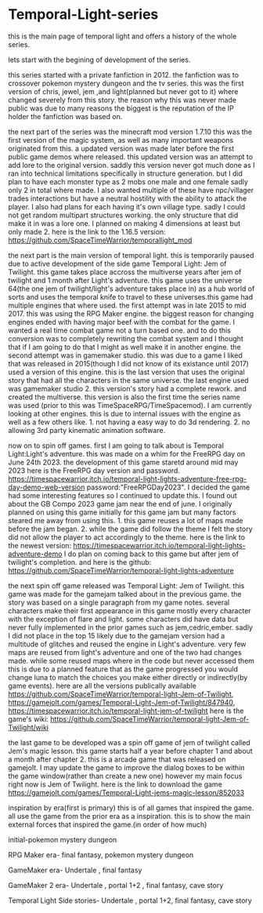 # Temporal-Light-series
this is the main page of temporal light and offers a history of the whole series.

lets start with the begining of development of the series. 

this series started with a private fanfiction in 2012. the fanfiction was to crossover pokemon mystery dungeon and the tv series. this was the first version of chris, jewel, jem ,and light(planned but never got to it) where changed severely from this story. the reason why this was never made public was due to many reasons the biggest is the reputation of the IP holder the fanfiction was based on.

the next part of the series was the minecraft mod version 1.7.10 this was the first version of the magic system, as well as many important weapons originated from this. a updated version was made later before the first public game demos where released. this updated version was an attempt to add lore to the original version. saddly this version never got much done as I ran into technical limitations specifically in structure generation. but I did plan to have each monster type as 2 mobs one male and one female sadly only 2 in total where made. I also wanted multiple of these have npc/villager trades interactions but have a neutral hostility with the ability to attack the player. I also had plans for each having it's own village type. sadly I could not get random multipart structures working. the only structure that did make it in was a lore one. I planned on making 4 dimensions at least but only made 2.
here is the link to the 1.16.5 version: https://github.com/SpaceTimeWarrior/temporallight_mod

the next part is the main version of temporal light. this is temporarily paused due to active development of the side game Temporal Light: Jem of Twilight. this game takes place accross the multiverse years after jem of twilight and 1 month after Light's adventure. this game uses the universe 64(the one jem of twilight/light's adventure takes place in) as a hub world of sorts and uses the temporal knife to travel to these universes.this game had multiple engines that where used. the first attempt was in late 2015 to mid 2017. this was using the RPG Maker engine. the biggest reason for changing engines ended with having major beef with the combat for the game. I wanted a real time combat game not a turn based one. and to do this conversion was to completely rewriting the combat system and I thought that if I am going to do that I might as well make it in another engine. the second attempt was in gamemaker studio. this was due to a game I liked that was released in 2015(though I did not know of its existance until 2017) used a version of this engine. this is the last version that uses the original story that had all the characters in the same universe. the last engine used was gamemaker studio 2. this version's story had a complete rework. and created the multiverse. this version is also the first time the series name was used (prior to this was TimeSpaceRPG/TimeSpacemod). I am currently looking at other engines. this is due to internal issues with the engine as well as a few others like. 1. not having a easy way to do 3d rendering. 2. no allowing 3rd party kinematic animation software.

now on to spin off games.
first I am going to talk about is Temporal Light:Light's adventure. this was made on a whim for the FreeRPG day on June 24th 2023. the development of this game staretd around mid may 2023 here is the FreeRPG day version and password. https://timespacewarrior.itch.io/temporal-light-lights-adventure-free-rpg-day-demo-web-version password:"FreeRPGDay2023". I decided the game had some interesting features so I continued to update this. I found out about the GB Compo 2023 game jam near the end of june. I originally planned on using this game initially for this game jam but many factors steared me away from using this. 1. this game reuses a lot of maps made before the jam began. 2. while the game did follow the theme I felt the story did not allow the player to act accordingly to the theme. 
here is the link to the newest version: https://timespacewarrior.itch.io/temporal-light-lights-adventure-demo  I do plan on coming back to this game but after jem of twilight's completion. and here is the github: https://github.com/SpaceTimeWarrior/temporal-light-lights-adventure

the next spin off game released was Temporal Light: Jem of Twilight. this game was made for the gamejam talked about in the previous game. the story was based on a single paragraph from my game notes. several characters make their first appearance in this game mostly every character with the exception of flare and light. some characters did have data but never fully implemented in the prior games such as jem,cedric,ember. sadly I did not place in the top 15 likely due to the gamejam version had a multitude of glitches and reused the engine in Light's adventure. very few maps are reused from light's adventure and one of the two had changes made. while some reused maps where in the code but never accessed them this is due to a planned feature that as the game progressed you would change luna to match the choices you make either directly or indirectly(by game events). here are all the versions publically available https://github.com/SpaceTimeWarrior/temporal-light-Jem-of-Twilight,  https://gamejolt.com/games/Temporal-Light-Jem-of-Twilight/847940,    https://timespacewarrior.itch.io/temporal-light-jem-of-twilight    here is the game's wiki: https://github.com/SpaceTimeWarrior/temporal-light-Jem-of-Twilight/wiki

the last game to be developed was a spin off game of jem of twilight called Jem's magic lesson. this game starts half a year before chapter 1 and about a month after chapter 2. this is a arcade game that was released on gamejolt. I may update the game to improve the dialog boxes to be within the game window(rather than create a new one) however my main focus right now is Jem of Twilight. here is the link to download the game https://gamejolt.com/games/Temporal-Light-jems-magic-lesson/852033


inspiration by era(first is primary) this is of all games that inspired the game. all use the game from the prior era as a inspiration. this is to show the main external forces that inspired the game.(in order of how much)

initial-pokemon mystery dungeon

RPG Maker era-  final fantasy, pokemon mystery dungeon

GameMaker era- Undertale , final fantasy

GameMaker 2 era- Undertale , portal 1+2 , final fantasy, cave story

Temporal Light Side stories- Undertale , portal 1+2, final fantasy, cave story
